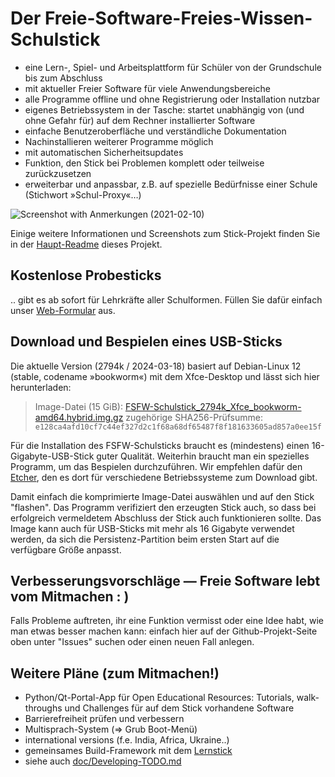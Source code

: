 # Der Freie-Software-Freies-Wissen-Schulstick

- eine Lern-, Spiel- und Arbeitsplattform für Schüler von der Grundschule bis zum Abschluss
- mit aktueller Freier Software für viele Anwendungsbereiche
- alle Programme offline und ohne Registrierung oder Installation nutzbar
- eigenes Betriebssystem in der Tasche: startet unabhängig von (und ohne Gefahr für) auf dem Rechner installierter Software
- einfache Benutzeroberfläche und verständliche Dokumentation
- Nachinstallieren weiterer Programme möglich
- mit automatischen Sicherheitsupdates
- Funktion, den Stick bei Problemen komplett oder teilweise zurückzusetzen
- erweiterbar und anpassbar, z.B. auf spezielle Bedürfnisse einer Schule (Stichwort »Schul-Proxy«…)

![Screenshot with Anmerkungen (2021-02-10)](../../doc/screenshot-Xfce-Desktop-2021-02-10.png "Screenshot 2021 Stick with Anmerkungen (2021-02-10)")

Einige weitere Informationen und Screenshots zum Stick-Projekt finden Sie in der [Haupt-Readme](https://github.com/fsfw-dresden/usb-live-linux) dieses Projekt.

## Kostenlose Probesticks
.. gibt es ab sofort für Lehrkräfte aller Schulformen. Füllen Sie dafür einfach unser [Web-Formular](https://survey.opensourceecology.de/index.php?r=survey/index&sid=281135) aus.

## Download und Bespielen eines USB-Sticks
Die aktuelle Version (2794k / 2024-03-18) basiert auf Debian-Linux 12 (stable, codename »bookworm«) mit dem Xfce-Desktop und lässt sich hier herunterladen:

> Image-Datei (15 GiB): [FSFW-Schulstick_2794k_Xfce_bookworm-amd64.hybrid.img.gz](https://ftp.inf.tu-dresden.de/os/FSFW/FSFW-Schulstick_2794k_Xfce_bookworm-amd64.hybrid.img.gz)
> zugehörige SHA256-Prüfsumme: `e128ca4afd10cf7c44ef327d2c1f68a68df65487f8f181633605ad857a0ee15f`

Für die Installation des FSFW-Schulsticks braucht es (mindestens) einen 16-Gigabyte-USB-Stick guter Qualität. Weiterhin braucht man ein spezielles Programm, um das Bespielen durchzuführen. Wir empfehlen dafür den [Etcher](https://www.balena.io/etcher/), den es dort für verschiedene Betriebssysteme zum Download gibt.

Damit einfach die komprimierte Image-Datei auswählen und auf den Stick "flashen". Das Programm verifiziert den erzeugten Stick auch, so dass bei erfolgreich vermeldetem Abschluss der Stick auch funktionieren sollte.
Das Image kann auch für USB-Sticks mit mehr als 16 Gigabyte verwendet werden, da sich die Persistenz-Partition beim ersten Start auf die verfügbare Größe anpasst.

## Verbesserungsvorschläge — Freie Software lebt vom Mitmachen : )

Falls Probleme auftreten, ihr eine Funktion vermisst oder eine Idee habt, wie man etwas besser machen kann: einfach hier auf der Github-Projekt-Seite oben unter "Issues" suchen oder einen neuen Fall anlegen.

## Weitere Pläne (zum Mitmachen!)

- Python/Qt-Portal-App für Open Educational Resources: Tutorials, walk-throughs und Challenges für auf dem Stick vorhandene Software
- Barrierefreiheit prüfen und verbessern
- Multisprach-System (=> Grub Boot-Menü)
- international versions (f.e. India, Africa, Ukraine..)
- gemeinsames Build-Framework mit dem [Lernstick](https://lernstick.ch/)
- siehe auch [doc/Developing-TODO.md](../../doc/Developing-TODO.md)
